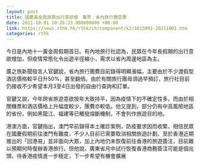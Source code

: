 ```yaml
---
layout: post
title: 國慶黃金周民眾出行意欲增　業界：省內旅行團受惠
date: 2021-10-01 10:26:23.000000000 +08:00
link: https://news.rthk.hk/rthk/ch/component/k2/1613092-20211001.htm
categories: rthk
---
```


今日是內地十一黃金周假期首日。有內地旅行社認為，民眾在今年長假期的出行意欲增加，但疫情常態化令出遊半徑縮小，需求以省內周邊地區為主。

廣之旅新聞發言人官鍵說，省內旅行團費目前錄得明顯漲幅，主要由於不少渡假型酒店價格較平日升50%，甚至翻倍。由於有關旅行團毋須過早預訂，旅行社目前仍接收不少希望本月3至4日出發的自由行查詢和訂單。

官鍵又說，今年跨省旅遊意欲按年大致持平，因為疫情下的不確定性多。而由於相關機票和酒店價格上升幅度較少，團費亦較低。他又提到，部分仍有中高風險地區的省份，例如黑龍江、福建等已觸發熔斷機制，不會列作旅遊目的地。

港澳方面，官鍵指出，澳門早前錄得本土確診案例，防疫要求因而收緊，相信民眾在國慶假期前往澳門有難度，不少人目前已需要取消相關旅遊計劃。至於香港近期推出的「回港易」並非面向大眾，加上內地仍未恢復前往香港的旅遊簽注，目前難以預期何時復辦香港旅行。但他說，廣東省月中試行恢復香港商務簽注可能是個兆頭，待香港疫情進一步穩定，下一步希望有機會擴展

